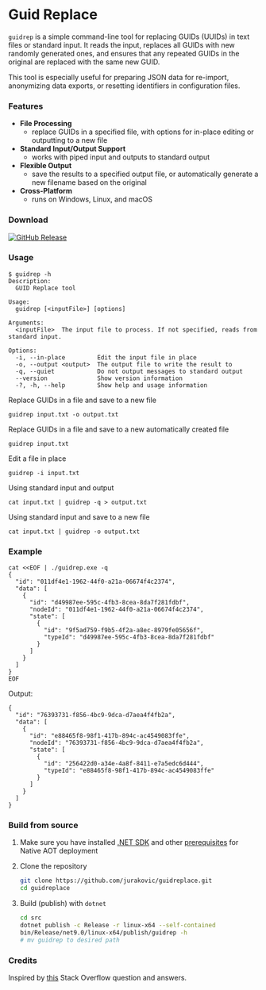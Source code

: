 
# Guid Replace

`guidrep` is a simple command-line tool for replacing GUIDs (UUIDs) in text files or standard input. It reads the input, replaces all GUIDs with new randomly generated ones, and ensures that any repeated GUIDs in the original are replaced with the same new GUID.

This tool is especially useful for preparing JSON data for re-import, anonymizing data exports, or resetting identifiers in configuration files.

### Features

- **File Processing**
	- replace GUIDs in a specified file, with options for in-place editing or outputting to a new file
- **Standard Input/Output Support**
	- works with piped input and outputs to standard output
- **Flexible Output**
	- save the results to a specified output file, or automatically generate a new filename based on the original
- **Cross-Platform**
	- runs on Windows, Linux, and macOS

### Download

[![GitHub Release](https://img.shields.io/github/v/release/jurakovic/guidreplace)](https://github.com/jurakovic/guidreplace/releases/latest)

### Usage

```text
$ guidrep -h
Description:
  GUID Replace tool

Usage:
  guidrep [<inputFile>] [options]

Arguments:
  <inputFile>  The input file to process. If not specified, reads from standard input.

Options:
  -i, --in-place         Edit the input file in place
  -o, --output <output>  The output file to write the result to
  -q, --quiet            Do not output messages to standard output
  --version              Show version information
  -?, -h, --help         Show help and usage information
```

Replace GUIDs in a file and save to a new file

```
guidrep input.txt -o output.txt
```

Replace GUIDs in a file and save to a new automatically created file

```
guidrep input.txt
```

Edit a file in place

```
guidrep -i input.txt
```

Using standard input and output

```
cat input.txt | guidrep -q > output.txt
```

Using standard input and save to a new file

```
cat input.txt | guidrep -o output.txt
```

### Example

```
cat <<EOF | ./guidrep.exe -q
{
  "id": "011df4e1-1962-44f0-a21a-06674f4c2374",
  "data": [
    {
      "id": "d49987ee-595c-4fb3-8cea-8da7f281fdbf",
      "nodeId": "011df4e1-1962-44f0-a21a-06674f4c2374",
      "state": [
        {
          "id": "9f5ad759-f9b5-4f2a-a8ec-8979fe05656f",
          "typeId": "d49987ee-595c-4fb3-8cea-8da7f281fdbf"
        }
      ]
    }
  ]
}
EOF
```

Output:

```
{
  "id": "76393731-f856-4bc9-9dca-d7aea4f4fb2a",
  "data": [
    {
      "id": "e88465f8-98f1-417b-894c-ac4549083ffe",
      "nodeId": "76393731-f856-4bc9-9dca-d7aea4f4fb2a",
      "state": [
        {
          "id": "256422d0-a34e-4a8f-8411-e7a5edc6d444",
          "typeId": "e88465f8-98f1-417b-894c-ac4549083ffe"
        }
      ]
    }
  ]
}
```

### Build from source

1. Make sure you have installed [.NET SDK](https://dotnet.microsoft.com/en-us/download) and other [prerequisites](https://learn.microsoft.com/en-us/dotnet/core/deploying/native-aot/?tabs=linux-ubuntu%2Cnet8#prerequisites) for Native AOT deployment

2. Clone the repository

	```bash
	git clone https://github.com/jurakovic/guidreplace.git
	cd guidreplace
	```

3. Build (publish) with `dotnet`

	```bash
	cd src
	dotnet publish -c Release -r linux-x64 --self-contained
	bin/Release/net9.0/linux-x64/publish/guidrep -h
	# mv guidrep to desired path
	```

### Credits

Inspired by [this](https://stackoverflow.com/questions/2201740/replacing-all-guids-in-a-file-with-new-guids-from-the-command-line) Stack Overflow question and answers.
